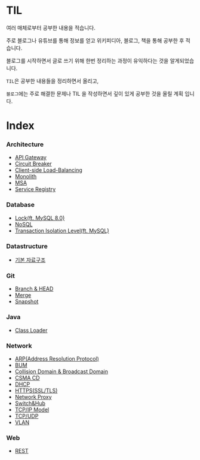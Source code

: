 # TIL

여러 매체로부터 공부한 내용을 적습니다. 

주로 블로그나 유튜브를 통해 정보를 얻고 위키피디아, 블로그, 책을 통해 공부한 후 적습니다. 

블로그를 시작하면서 글로 쓰기 위해 한번 정리하는 과정이 유익하다는 것을 알게되었습니다.

`TIL`은 공부한 내용들을 정리하면서 올리고,

`블로그`에는 주로 해결한 문제나 TIL 을 작성하면서 깊이 있게 공부한 것을 올릴 계획 입니다.

# Index

### Architecture
- [API Gateway](architecture/API_Gateway.md)
- [Circuit Breaker](architecture/Circuit_Breaker.md)
- [Client-side Load-Balancing](architecture/Client-side_Load-Balancing.md)
- [Monolith](architecture/Monolith.md)
- [MSA](architecture/MSA.md)
- [Service Registry](architecture/Service_Registry.md)
### Database
- [Lock(ft. MySQL 8.0)](database/Lock(ft._MySQL_8.0).md)
- [NoSQL](database/NoSQL.md)
- [Transaction Isolation Level(ft. MySQL)](database/Transaction_Isolation_Level(ft._MySQL).md)
### Datastructure
- [기본 자료구조](datastructure/기본_자료구조.md)
### Git
- [Branch & HEAD](git/Branch_&_HEAD.md)
- [Merge](git/Merge.md)
- [Snapshot](git/Snapshot.md)
### Java
- [Class Loader](java/Class_Loader.md)
### Network
- [ARP(Address Resolution Protocol)](network/ARP(Address_Resolution_Protocol).md)
- [BUM](network/BUM.md)
- [Collision Domain & Broadcast Domain](network/Collision_Domain_&_Broadcast_Domain.md)
- [CSMA CD](network/CSMA_CD.md)
- [DHCP](network/DHCP.md)
- [HTTPS(SSL/TLS)](network/HTTPS(SSL$TLS).md)
- [Network Proxy](network/Network_Proxy.md)
- [Switch&Hub](network/Switch&Hub.md)
- [TCP/IP Model](network/TCP$IP_Model.md)
- [TCP/UDP](network/TCP$UDP.md)
- [VLAN](network/VLAN.md)
### Web
- [REST](web/REST.md)
